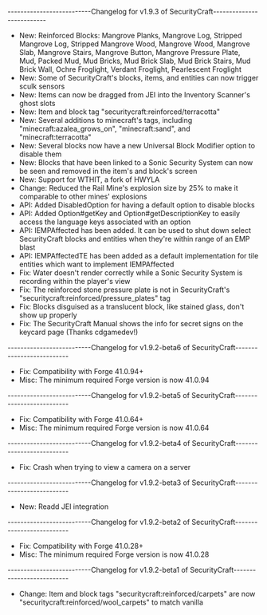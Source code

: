 --------------------------Changelog for v1.9.3 of SecurityCraft--------------------------

- New: Reinforced Blocks: Mangrove Planks, Mangrove Log, Stripped Mangrove Log, Stripped Mangrove Wood, Mangrove Wood, Mangrove Slab, Mangrove Stairs, Mangrove Button, Mangrove Pressure Plate, Mud, Packed Mud, Mud Bricks, Mud Brick Slab, Mud Brick Stairs, Mud Brick Wall, Ochre Froglight, Verdant Froglight, Pearlescent Froglight
- New: Some of SecurityCraft's blocks, items, and entities can now trigger sculk sensors
- New: Items can now be dragged from JEI into the Inventory Scanner's ghost slots
- New: Item and block tag "securitycraft:reinforced/terracotta"
- New: Several additions to minecraft's tags, including "minecraft:azalea_grows_on", "minecraft:sand", and "minecraft:terracotta"
- New: Several blocks now have a new Universal Block Modifier option to disable them
- New: Blocks that have been linked to a Sonic Security System can now be seen and removed in the item's and block's screen
- New: Support for WTHIT, a fork of HWYLA
- Change: Reduced the Rail Mine's explosion size by 25% to make it comparable to other mines' explosions
- API: Added DisabledOption for having a default option to disable blocks
- API: Added Option#getKey and Option#getDescriptionKey to easily access the language keys associated with an option
- API: IEMPAffected has been added. It can be used to shut down select SecurityCraft blocks and entities when they're within range of an EMP blast
- API: IEMPAffectedTE has been added as a default implementation for tile entities which want to implement IEMPAffected
- Fix: Water doesn't render correctly while a Sonic Security System is recording within the player's view
- Fix: The reinforced stone pressure plate is not in SecurityCraft's "securitycraft:reinforced/pressure_plates" tag
- Fix: Blocks disguised as a translucent block, like stained glass, don't show up properly
- Fix: The SecurityCraft Manual shows the info for secret signs on the keycard page (Thanks cdgamedev!)

--------------------------Changelog for v1.9.2-beta6 of SecurityCraft--------------------------

- Fix: Compatibility with Forge 41.0.94+
- Misc: The minimum required Forge version is now 41.0.94

--------------------------Changelog for v1.9.2-beta5 of SecurityCraft--------------------------

- Fix: Compatibility with Forge 41.0.64+
- Misc: The minimum required Forge version is now 41.0.64

--------------------------Changelog for v1.9.2-beta4 of SecurityCraft--------------------------

- Fix: Crash when trying to view a camera on a server

--------------------------Changelog for v1.9.2-beta3 of SecurityCraft--------------------------

- New: Readd JEI integration

--------------------------Changelog for v1.9.2-beta2 of SecurityCraft--------------------------

- Fix: Compatibility with Forge 41.0.28+
- Misc: The minimum required Forge version is now 41.0.28

--------------------------Changelog for v1.9.2-beta1 of SecurityCraft--------------------------

- Change: Item and block tags "securitycraft:reinforced/carpets" are now "securitycraft:reinforced/wool_carpets" to match vanilla